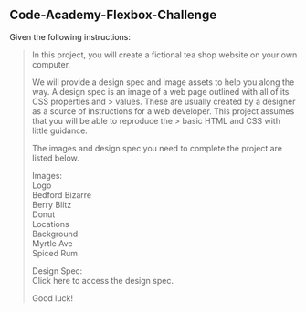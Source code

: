 ## Code-Academy-Flexbox-Challenge

Given the following instructions:

>   In this project, you will create a fictional tea shop website on your own computer.  
>   
>    We will provide a design spec and image assets to help you along the way. A design spec is an image of a web page outlined with all of its CSS properties and   >    values. These are usually created by a designer as a source of instructions for a web developer. This project assumes that you will be able to reproduce the   >    basic HTML and CSS with little guidance.
>    
>   The images and design spec you need to complete the project are listed below.  
>   
>   Images:  
>       Logo  
>       Bedford Bizarre  
>       Berry Blitz  
>       Donut  
>       Locations  
>       Background  
>       Myrtle Ave  
>       Spiced Rum  
>       
>   Design Spec:  
>       Click here to access the design spec.
>       
>   Good luck!

